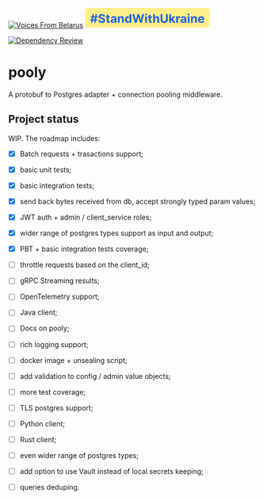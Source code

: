 [<img src="https://upload.wikimedia.org/wikipedia/commons/thumb/e/ea/Presidential_Standard_of_Belarus_%28fictional%29.svg/240px-Presidential_Standard_of_Belarus_%28fictional%29.svg.png" width="20" height="20" alt="Voices From Belarus" />](https://voicesfrombelarus.org/) [![Stand With Ukraine](https://raw.githubusercontent.com/vshymanskyy/StandWithUkraine/main/badges/StandWithUkraine.svg)](https://vshymanskyy.github.io/StandWithUkraine)

[![Dependency Review](https://github.com/mrrabbitte/pooly/actions/workflows/dependency-review.yml/badge.svg)](https://github.com/mrrabbitte/pooly/actions/workflows/dependency-review.yml)

# pooly

A protobuf to Postgres adapter + connection pooling middleware.

## Project status

WIP. The roadmap includes:

- [x] Batch requests + trasactions support;
- [x] basic unit tests;
- [x] basic integration tests;
- [x] send back bytes received from db, accept strongly typed param values;
- [x] JWT auth + admin / client_service roles;
- [x] wider range of postgres types support as input and output;
- [x] PBT + basic integration tests coverage;
- [ ] throttle requests based on the client_id;
- [ ] gRPC Streaming results;
- [ ] OpenTelemetry support;
- [ ] Java client;
- [ ] Docs on pooly;
- [ ] rich logging support;
- [ ] docker image + unsealing script;
- [ ] add validation to config / admin value objects;
- [ ] more test coverage;
- [ ] TLS postgres support;
- [ ] Python client;
- [ ] Rust client;
- [ ] even wider range of postgres types;
- [ ] add option to use Vault instead of local secrets keeping;
- [ ] queries deduping.

